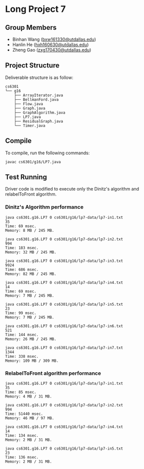 Long Project 7
==============

Group Members
-------------

- Binhan Wang (bxw161330@utdallas.edu)
- Hanlin He (hxh160630@utdallas.edu)
- Zheng Gao (zxg170430@utdallas.edu)

Project Structure
-----------------

Deliverable structure is as follow:

    cs6301
    └── g16
        ├── ArrayIterator.java
        ├── BellmanFord.java
        ├── Flow.java
        ├── Graph.java
        ├── GraphAlgorithm.java
        ├── LP7.java
        ├── ResidualGraph.java
        └── Timer.java

Compile
-------

To compile, run the following commands:

    javac cs6301/g16/LP7.java

Test Running
------------

Driver code is modified to execute only the Dinitz's algorithm and
relabelToFront algorithm.

### Dinitz's Algorithm performance

    java cs6301.g16.LP7 0 cs6301/g16/lp7-data/lp7-in1.txt
    35
    Time: 69 msec.
    Memory: 8 MB / 245 MB.

    java cs6301.g16.LP7 0 cs6301/g16/lp7-data/lp7-in2.txt
    994
    Time: 183 msec.
    Memory: 32 MB / 245 MB.

    java cs6301.g16.LP7 0 cs6301/g16/lp7-data/lp7-in3.txt
    9924
    Time: 686 msec.
    Memory: 82 MB / 245 MB.

    java cs6301.g16.LP7 0 cs6301/g16/lp7-data/lp7-in4.txt
    14
    Time: 69 msec.
    Memory: 7 MB / 245 MB.

    java cs6301.g16.LP7 0 cs6301/g16/lp7-data/lp7-in5.txt
    23
    Time: 99 msec.
    Memory: 7 MB / 245 MB.

    java cs6301.g16.LP7 0 cs6301/g16/lp7-data/lp7-in6.txt
    521
    Time: 144 msec.
    Memory: 26 MB / 245 MB.

    java cs6301.g16.LP7 0 cs6301/g16/lp7-data/lp7-in7.txt
    1344
    Time: 338 msec.
    Memory: 109 MB / 309 MB.

### RelabelToFront algorithm performance

    java cs6301.g16.LP7 0 cs6301/g16/lp7-data/lp7-in1.txt
    35
    Time: 85 msec.
    Memory: 4 MB / 31 MB.

    java cs6301.g16.LP7 0 cs6301/g16/lp7-data/lp7-in2.txt
    994
    Time: 51440 msec.
    Memory: 46 MB / 97 MB.

    java cs6301.g16.LP7 0 cs6301/g16/lp7-data/lp7-in4.txt
    14
    Time: 134 msec.
    Memory: 2 MB / 31 MB.

    java cs6301.g16.LP7 0 cs6301/g16/lp7-data/lp7-in5.txt
    23
    Time: 136 msec.
    Memory: 2 MB / 31 MB.

